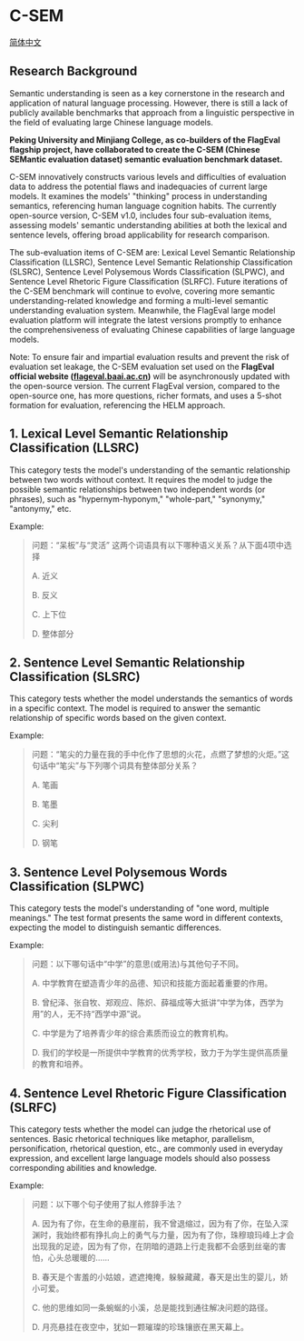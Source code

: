 # C-SEM

[简体中文](./README-zh.md)

## Research Background

Semantic understanding is seen as a key cornerstone in the research and application of natural language processing. However, there is still a lack of publicly available benchmarks that approach from a linguistic perspective in the field of evaluating large Chinese language models.

**Peking University and Minjiang College, as co-builders of the FlagEval flagship project, have collaborated to create the C-SEM (Chinese SEMantic evaluation dataset) semantic evaluation benchmark dataset.**

C-SEM innovatively constructs various levels and difficulties of evaluation data to address the potential flaws and inadequacies of current large models. It examines the models' "thinking" process in understanding semantics, referencing human language cognition habits. The currently open-source version, C-SEM v1.0, includes four sub-evaluation items, assessing models' semantic understanding abilities at both the lexical and sentence levels, offering broad applicability for research comparison.

The sub-evaluation items of C-SEM are: Lexical Level Semantic Relationship Classification (LLSRC), Sentence Level Semantic Relationship Classification (SLSRC), Sentence Level Polysemous Words Classification (SLPWC), and Sentence Level Rhetoric Figure Classification (SLRFC). Future iterations of the C-SEM benchmark will continue to evolve, covering more semantic understanding-related knowledge and forming a multi-level semantic understanding evaluation system. Meanwhile, the FlagEval large model evaluation platform will integrate the latest versions promptly to enhance the comprehensiveness of evaluating Chinese capabilities of large language models.

Note: To ensure fair and impartial evaluation results and prevent the risk of evaluation set leakage, the C-SEM evaluation set used on the **FlagEval official website ([flageval.baai.ac.cn](https://flageval.baai.ac.cn/#/trending))** will be asynchronously updated with the open-source version. The current FlagEval version, compared to the open-source one, has more questions, richer formats, and uses a 5-shot formation for evaluation, referencing the HELM approach.


## 1. Lexical Level Semantic Relationship Classification (LLSRC)

This category tests the model's understanding of the semantic relationship between two words without context. It requires the model to judge the possible semantic relationships between two independent words (or phrases), such as "hypernym-hyponym," "whole-part," "synonymy," "antonymy," etc.

Example:

> 问题：“呆板”与“灵活” 这两个词语具有以下哪种语义关系？从下面4项中选择
> 
> A. 近义
> 
> B. 反义
> 
> C. 上下位
> 
> D. 整体部分 

## 2. Sentence Level Semantic Relationship Classification (SLSRC)

This category tests whether the model understands the semantics of words in a specific context. The model is required to answer the semantic relationship of specific words based on the given context. 

Example:

> 问题：“笔尖的力量在我的手中化作了思想的火花，点燃了梦想的火炬。”这句话中“笔尖”与下列哪个词具有整体部分关系？
> 
> A. 笔画
> 
> B. 笔墨
> 
> C. 尖利
> 
> D. 钢笔
 
## 3. Sentence Level Polysemous Words Classification (SLPWC)

This category tests the model's understanding of "one word, multiple meanings." The test format presents the same word in different contexts, expecting the model to distinguish semantic differences.


Example:


> 问题：以下哪句话中“中学”的意思(或用法)与其他句子不同。
> 
> A. 中学教育在塑造青少年的品德、知识和技能方面起着重要的作用。
> 
> B. 曾纪泽、张自牧、郑观应、陈炽、薛福成等大抵讲“中学为体，西学为用”的人，无不持“西学中源”说。
> 
> C. 中学是为了培养青少年的综合素质而设立的教育机构。
> 
> D. 我们的学校是一所提供中学教育的优秀学校，致力于为学生提供高质量的教育和培养。



## 4. Sentence Level Rhetoric Figure Classification (SLRFC)

This category tests whether the model can judge the rhetorical use of sentences. Basic rhetorical techniques like metaphor, parallelism, personification, rhetorical question, etc., are commonly used in everyday expression, and excellent large language models should also possess corresponding abilities and knowledge.

Example:

> 问题：以下哪个句子使用了拟人修辞手法？
> 
> A. 因为有了你，在生命的悬崖前，我不曾退缩过，因为有了你，在坠入深渊时，我始终都有挣扎向上的勇气与力量，因为有了你，珠穆琅玛峰上才会出现我的足迹，因为有了你，在阴暗的道路上行走我都不会感到丝毫的害怕，心头总暖暖的……
> 
> B. 春天是个害羞的小姑娘，遮遮掩掩，躲躲藏藏，春天是出生的婴儿，娇小可爱。
> 
> C. 他的思维如同一条蜿蜒的小溪，总是能找到通往解决问题的路径。
> 
> D. 月亮悬挂在夜空中，犹如一颗璀璨的珍珠镶嵌在黑天幕上。
